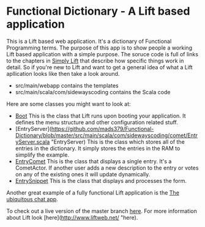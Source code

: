 # Functional Dictionary - A Lift based application

This is a Lift based web application. It's a dictionary of Functional Programming terms. The purpose of this app is to show people a working Lift based application with a simple purpose. The soruce code is full of links to the chapters in [Simply Lift](http://simply.liftweb.net/ "Simply Lift") that describe how specific things work in detail. So if you're new to Lift and want to get a general idea of what a Lift apllication looks like then take a look around.

* src/main/webapp contains the templates
* src/main/scala/com/sidewayscoding contains the Scala code

Here are some classes you might want to look at:

* [Boot](https://github.com/mads379/Functional-Dictionary/blob/master/src/main/scala/bootstrap/liftweb/Boot.scala "Boot") This is the class that Lift runs upon booting your application. It defines the menu structure and other configuration related stuff.
* [EntryServer](https://github.com/mads379/Functional-Dictionary/blob/master/src/main/scala/com/sidewayscoding/comet/EntryServer.scala "EntryServer) This is the class which stores all of the entries in the dictionary. It simply stores the entries in the RAM to simplify the example.
* [EntryComet](https://github.com/mads379/Functional-Dictionary/blob/master/src/main/scala/com/sidewayscoding/comet/EntryComet.scala "EntryComet") This is the class that displays a single entry. It's a CometActor. If another user adds a new description to the entry or votes on any of the existing ones it will update dynamically.
* [EntrySnippet](https://github.com/mads379/Functional-Dictionary/blob/master/src/main/scala/com/sidewayscoding/snippet/EntrySnippet.scala "EntrySnippet") This is the class that displays and processes the form.

Another great example of a fully functional Lift application is the [The ubiquitous chat app](http://simply.liftweb.net/index-Chapter-2.html#toc-Chapter-2 "The ubiquitous chat app").

To check out a live version of the master branch [here](http://functionaldictionary.mads379.staxapps.net/ "here").
For more information about Lift look [here](http://www.liftweb.net/ "here).

